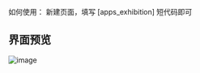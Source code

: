 如何使用： 新建页面，填写 [apps_exhibition] 短代码即可
## 界面预览
![image](https://github.com/YourUsername/YourRepo/blob/master/public/image/yourimage.png)
